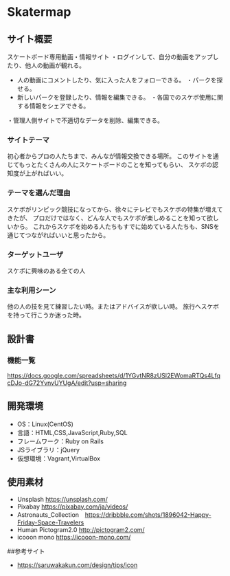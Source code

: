 # Skatermap

## サイト概要
スケートボード専用動画・情報サイト
・ログインして、自分の動画をアップしたり、他人の動画が観れる。
 - 人の動画にコメントしたり、気に入った人をフォローできる。
・パークを探せる。
 - 新しいパークを登録したり、情報を編集できる。
・各国でのスケボ使用に関する情報をシェアできる。

・管理人側サイトで不適切なデータを削除、編集できる。

### サイトテーマ
初心者からプロの人たちまで、みんなが情報交換できる場所。
このサイトを通じてもっとたくさんの人にスケートボードのことを知ってもらい、
スケボの認知度が上がればいい。

### テーマを選んだ理由
スケボがリンピック競技になってから、徐々にテレビでもスケボの特集が増えてきたが、
プロだけではなく、どんな人でもスケボが楽しめることを知って欲しいから。
これからスケボを始める人たちもすでに始めている人たちも、SNSを通じてつながればいいと思ったから。

### ターゲットユーザ
スケボに興味のある全ての人

### 主な利用シーン
他の人の技を見て練習したい時。またはアドバイスが欲しい時。
旅行へスケボを持って行こうか迷った時。

## 設計書


### 機能一覧
https://docs.google.com/spreadsheets/d/1YGvtNR8zUSl2EWomaRTQs4LfqcDJo-dG72YvnvUYUgA/edit?usp=sharing

## 開発環境
- OS：Linux(CentOS)
- 言語：HTML,CSS,JavaScript,Ruby,SQL
- フレームワーク：Ruby on Rails
- JSライブラリ：jQuery
- 仮想環境：Vagrant,VirtualBox

## 使用素材
- Unsplash https://unsplash.com/
- Pixabay https://pixabay.com/ja/videos/
- Astronauts_Collection　https://dribbble.com/shots/1896042-Happy-Friday-Space-Travelers
- Human Pictogram2.0 http://pictogram2.com/
- icooon mono https://icooon-mono.com/

##参考サイト
- https://saruwakakun.com/design/tips/icon

